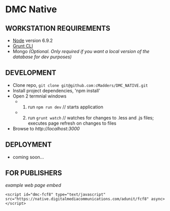# DMC Native

## WORKSTATION REQUIREMENTS

* [Node](https://nodejs.org/en/) version 6.9.2
* [Grunt CLI](https://github.com/gruntjs/grunt-cli)
* Mongo _(Optional. Only required if you want a local version of the database for dev purposes)_

## DEVELOPMENT

* Clone repo, `git clone git@github.com:cMadders/DMC_NATIVE.git`
* Install project dependencies, 'npm install'
* Open 2 termnial windows
  * 1.  run `npm run dev` // starts application
  * 2.  run `grunt watch` // watches for changes to .less and .js files; executes page refresh on changes to files
* Browse to _http://localhost:3000_

## DEPLOYMENT

* coming soon...

## FOR PUBLISHERS

_example web page embed_

```
<script id="dmc-fcf8" type="text/javascript" src="https://native.digitalmediacommunications.com/adunit/fcf8" async></script>
```

